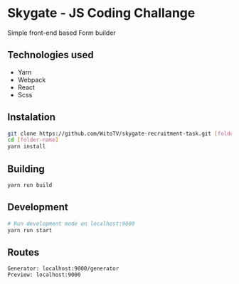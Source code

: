# Skygate - JS Coding Challange
Simple front-end based Form builder

## Technologies used
* Yarn
* Webpack
* React
* Scss

## Instalation 
```sh
git clone https://github.com/WitoTV/skygate-recruitment-task.git [folder-name]
cd [folder-name]
yarn install
```

## Building
```sh
yarn run build
```

## Development
```sh
# Run development mode on localhost:9000
yarn run start
```

## Routes
```
Generator: localhost:9000/generator
Preview: localhost:9000
```
